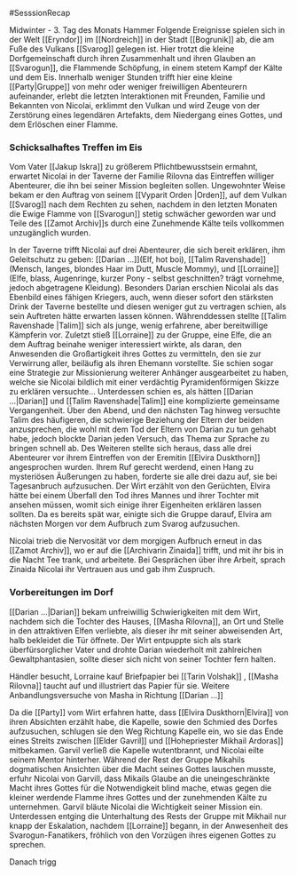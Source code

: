 #SesssionRecap

Midwinter - 3. Tag des Monats Hammer
Folgende Ereignisse spielen sich in der Welt [[Eryndor]] im [[Nordreich]] in der Stadt [[Bogrunik]] ab, die am Fuße des Vulkans [[Svarog]] gelegen ist. Hier trotzt die kleine Dorfgemeinschaft durch ihren Zusammenhalt und ihren Glauben an [[Svarogun]], die Flammende Schöpfung, in einem  stetem Kampf der Kälte und dem Eis. 
Innerhalb weniger Stunden trifft hier eine kleine [[Party|Gruppe]] von mehr oder weniger freiwilligen Abenteurern aufeinander, erlebt die letzten Interaktionen mit Freunden, Familie und Bekannten von Nicolai, erklimmt den Vulkan und wird Zeuge von der Zerstörung eines legendären Artefakts, dem Niedergang eines Gottes, und dem Erlöschen einer Flamme.
### Schicksalhaftes Treffen im Eis

Vom Vater [[Jakup Iskra]] zu größerem Pflichtbewusstsein ermahnt, erwartet Nicolai in der Taverne der Familie Rilovna das Eintreffen williger Abenteurer, die ihn bei seiner Mission begleiten sollen. Ungewohnter Weise bekam er den Auftrag von seinem [[Vyparit Orden |Orden]], auf dem Vulkan [[Svarog]] nach dem Rechten zu sehen, nachdem in den letzten Monaten die Ewige Flamme von [[Svarogun]] stetig schwächer geworden war und Teile des [[Zamot Archiv]]s durch eine Zunehmende Kälte teils vollkommen unzugänglich wurden.

In der Taverne trifft Nicolai auf drei Abenteurer, die sich bereit erklären, ihm Geleitschutz zu geben: [[Darian  ...]](Elf, hot boi), [[Talim Ravenshade]] (Mensch, langes, blondes Haar im Dutt, Muscle Mommy), und [[Lorraine]] (Elfe, blass, Augenringe, kurzer Pony - selbst geschnitten? trägt vornehme, jedoch abgetragene Kleidung). Besonders Darian erschien Nicolai als das Ebenbild eines fähigen Kriegers, auch, wenn dieser sofort den stärksten Drink der Taverne bestellte und diesen weniger gut zu vertragen schien, als sein Auftreten hätte erwarten lassen können. Währenddessen stellte [[Talim Ravenshade |Talim]] sich als junge, wenig erfahrene, aber bereitwillige Kämpferin vor. Zuletzt stieß [[Lorraine]] zu der Gruppe, eine Elfe, die an dem Auftrag beinahe weniger interessiert wirkte, als daran, den Anwesenden die Großartigkeit ihres Gottes zu vermitteln, den sie zur Verwirrung aller, beiläufig als ihren Ehemann vorstellte. Sie schien sogar eine Strategie zur Missionierung weiterer Anhänger ausgearbeitet zu haben, welche sie Nicolai bildlich mit einer verdächtig Pyramidenförmigen Skizze zu erklären versuchte...
Unterdessen schien es, als hätten [[Darian  ...|Darian]] und [[Talim Ravenshade|Talim]] eine komplizierte gemeinsame Vergangenheit. Über den Abend, und den nächsten Tag hinweg versuchte Talim des häufigeren, die schwierige Beziehung der Eltern der beiden anzusprechen, die wohl mit dem Tod der Eltern von Darian zu tun gehabt habe, jedoch blockte Darian jeden Versuch, das Thema zur Sprache zu bringen schnell ab.
Des Weiteren stellte sich heraus, dass alle drei Abenteurer vor ihrem Eintreffen von der Eremitin [[Elvira Duskthorn]] angesprochen wurden. Ihrem Ruf gerecht werdend, einen Hang zu mysteriösen Äußerungen zu haben, forderte sie alle drei dazu auf, sie bei Tagesanbruch aufzusuchen. Der Wirt erzählt von den Gerüchten, Elvira hätte bei einem Überfall den Tod ihres Mannes und ihrer Tochter mit ansehen müssen, womit sich einige ihrer Eigenheiten erklären lassen sollten.
Da es bereits spät war, einigte sich die Gruppe darauf, Elvira am nächsten Morgen vor dem Aufbruch zum Svarog aufzusuchen.

Nicolai trieb die Nervosität vor dem morgigen Aufbruch erneut in das [[Zamot Archiv]], wo er auf die [[Archivarin Zinaida]] trifft, und mit ihr bis in die Nacht Tee trank, und arbeitete. Bei Gesprächen über ihre Arbeit, sprach Zinaida Nicolai ihr Vertrauen aus und gab ihm Zuspruch.
### Vorbereitungen im Dorf
[[Darian  ...|Darian]] bekam unfreiwillig Schwierigkeiten mit dem Wirt, nachdem sich die Tochter des Hauses, [[Masha Rilovna]], an Ort und Stelle in den attraktiven Elfen verliebte, als dieser ihr mit seiner abweisenden Art, halb bekleidet die Tür öffnete.
Der Wirt entpuppte sich als stark überfürsorglicher Vater und drohte Darian wiederholt mit zahlreichen Gewaltphantasien, sollte dieser sich nicht von seiner Tochter fern halten.

Händler besucht, Lorraine kauf Briefpapier bei [[Tarin Volshak]] , [[Masha Rilovna]] taucht auf und illustriert das Papier für sie. Weitere Anbandlungsversuche von Masha in Richtung [[Darian  ...]] 

Da die [[Party]] vom Wirt erfahren hatte, dass [[Elvira Duskthorn|Elvira]] von ihren Absichten erzählt habe, die Kapelle, sowie den Schmied des Dorfes aufzusuchen, schlugen sie den Weg Richtung Kapelle ein, wo sie das Ende eines Streits zwischen [[Elder Gavril]] und [[Hohepriester Mikhail Ardoras]] mitbekamen. Garvil verließ die Kapelle wutentbrannt, und Nicolai eilte seinem Mentor hinterher. Während der Rest der Gruppe Mikahils dogmatischen Ansichten über die Macht seines Gottes lauschen musste, erfuhr Nicolai von Garvill, dass Mikails Glaube an die uneingeschränkte Macht ihres Gottes für die Notwendigkeit blind mache, etwas gegen die kleiner werdende Flamme ihres Gottes und der zunehmenden Kälte zu unternehmen. Garvil bläute Nicolai die Wichtigkeit seiner Mission ein. Unterdessen entging die Unterhaltung des Rests der Gruppe mit Mikhail nur knapp der Eskalation, nachdem [[Lorraine]] begann, in der Anwesenheit des Svarogun-Fanatikers, fröhlich von den Vorzügen ihres eigenen Gottes zu sprechen. 

Danach trigg